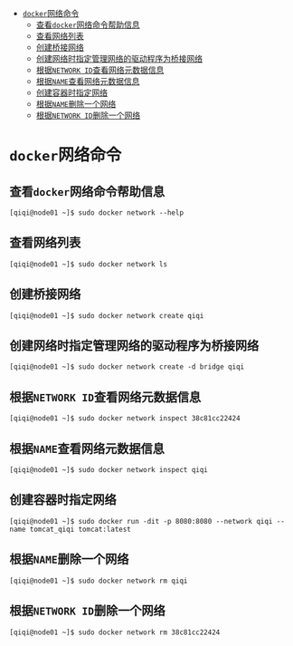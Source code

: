 - [`docker`网络命令](#docker网络命令)
  - [查看`docker`网络命令帮助信息](#查看docker网络命令帮助信息)
  - [查看网络列表](#查看网络列表)
  - [创建桥接网络](#创建桥接网络)
  - [创建网络时指定管理网络的驱动程序为桥接网络](#创建网络时指定管理网络的驱动程序为桥接网络)
  - [根据`NETWORK ID`查看网络元数据信息](#根据network-id查看网络元数据信息)
  - [根据`NAME`查看网络元数据信息](#根据name查看网络元数据信息)
  - [创建容器时指定网络](#创建容器时指定网络)
  - [根据`NAME`删除一个网络](#根据name删除一个网络)
  - [根据`NETWORK ID`删除一个网络](#根据network-id删除一个网络)

# `docker`网络命令

## 查看`docker`网络命令帮助信息

```shell
[qiqi@node01 ~]$ sudo docker network --help
```

## 查看网络列表

```shell
[qiqi@node01 ~]$ sudo docker network ls
```

## 创建桥接网络

```shell
[qiqi@node01 ~]$ sudo docker network create qiqi
```

## 创建网络时指定管理网络的驱动程序为桥接网络

```shell
[qiqi@node01 ~]$ sudo docker network create -d bridge qiqi
```

## 根据`NETWORK ID`查看网络元数据信息

```shell
[qiqi@node01 ~]$ sudo docker network inspect 38c81cc22424
```

## 根据`NAME`查看网络元数据信息

```shell
[qiqi@node01 ~]$ sudo docker network inspect qiqi
```

## 创建容器时指定网络

```shell
[qiqi@node01 ~]$ sudo docker run -dit -p 8080:8080 --network qiqi --name tomcat_qiqi tomcat:latest
```

## 根据`NAME`删除一个网络

```shell
[qiqi@node01 ~]$ sudo docker network rm qiqi
```

## 根据`NETWORK ID`删除一个网络

```shell
[qiqi@node01 ~]$ sudo docker network rm 38c81cc22424
```

